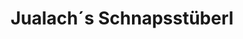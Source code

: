 ---
title: "Jualach´s Schnapsstüberl"
url: /laengenfeld/jualach-s-schnapsstueberl/
shop: Andenken
---